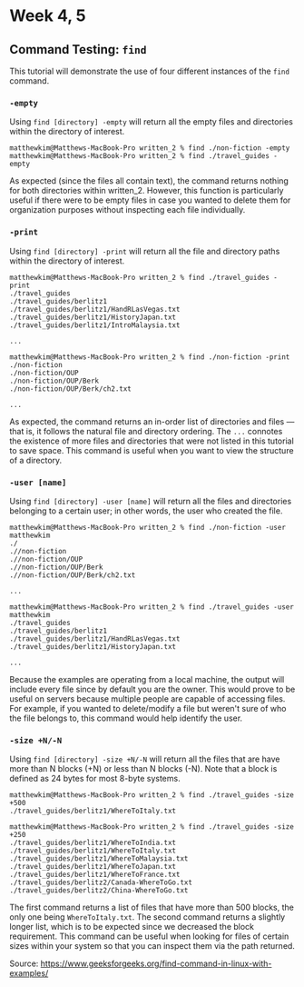 # Week 4, 5

## Command Testing: `find`
This tutorial will demonstrate the use of four different instances of the `find` command. 

### `-empty`
Using `find [directory] -empty` will return all the empty files and directories within the directory of interest.

```
matthewkim@Matthews-MacBook-Pro written_2 % find ./non-fiction -empty
matthewkim@Matthews-MacBook-Pro written_2 % find ./travel_guides -empty
```
As expected (since the files all contain text), the command returns nothing for both directories within written_2. However, this function is particularly useful if there were to be empty files in case you wanted to delete them for organization purposes without inspecting each file individually. 

### `-print`
Using `find [directory] -print` will return all the file and directory paths within the directory of interest. 

```
matthewkim@Matthews-MacBook-Pro written_2 % find ./travel_guides -print
./travel_guides
./travel_guides/berlitz1
./travel_guides/berlitz1/HandRLasVegas.txt
./travel_guides/berlitz1/HistoryJapan.txt
./travel_guides/berlitz1/IntroMalaysia.txt

...

matthewkim@Matthews-MacBook-Pro written_2 % find ./non-fiction -print  
./non-fiction
./non-fiction/OUP
./non-fiction/OUP/Berk
./non-fiction/OUP/Berk/ch2.txt

...
```
As expected, the command returns an in-order list of directories and files — that is, it follows the natural file and directory ordering. The `...` connotes the existence of more files and directories that were not listed in this tutorial to save space. This command is useful when you want to view the structure of a directory. 

### `-user [name]`
Using `find [directory] -user [name]` will return all the files and directories belonging to a certain user; in other words, the user who created the file. 

```
matthewkim@Matthews-MacBook-Pro written_2 % find ./non-fiction -user matthewkim
./
.//non-fiction
.//non-fiction/OUP
.//non-fiction/OUP/Berk
.//non-fiction/OUP/Berk/ch2.txt

...

matthewkim@Matthews-MacBook-Pro written_2 % find ./travel_guides -user matthewkim
./travel_guides
./travel_guides/berlitz1
./travel_guides/berlitz1/HandRLasVegas.txt
./travel_guides/berlitz1/HistoryJapan.txt

...
```

Because the examples are operating from a local machine, the output will include every file since by default you are the owner. This would prove to be useful on servers because multiple people are capable of accessing files. For example, if you wanted to delete/modify a file but weren't sure of who the file belongs to, this command would help identify the user. 

### `-size +N/-N`
Using `find [directory] -size +N/-N` will return all the files that are have more than N blocks (+N) or less than N blocks (-N). Note that a block is defined as 24 bytes for most 8-byte systems. 

```
matthewkim@Matthews-MacBook-Pro written_2 % find ./travel_guides -size +500 
./travel_guides/berlitz1/WhereToItaly.txt

matthewkim@Matthews-MacBook-Pro written_2 % find ./travel_guides -size +250
./travel_guides/berlitz1/WhereToIndia.txt
./travel_guides/berlitz1/WhereToItaly.txt
./travel_guides/berlitz1/WhereToMalaysia.txt
./travel_guides/berlitz1/WhereToJapan.txt
./travel_guides/berlitz1/WhereToFrance.txt
./travel_guides/berlitz2/Canada-WhereToGo.txt
./travel_guides/berlitz2/China-WhereToGo.txt

```
The first command returns a list of files that have more than 500 blocks, the only one being `WhereToItaly.txt`. The second command returns a slightly longer list, which is to be expected since we decreased the block requirement. This command can be useful when looking for files of certain sizes within your system so that you can inspect them via the path returned. 


Source: https://www.geeksforgeeks.org/find-command-in-linux-with-examples/ 

